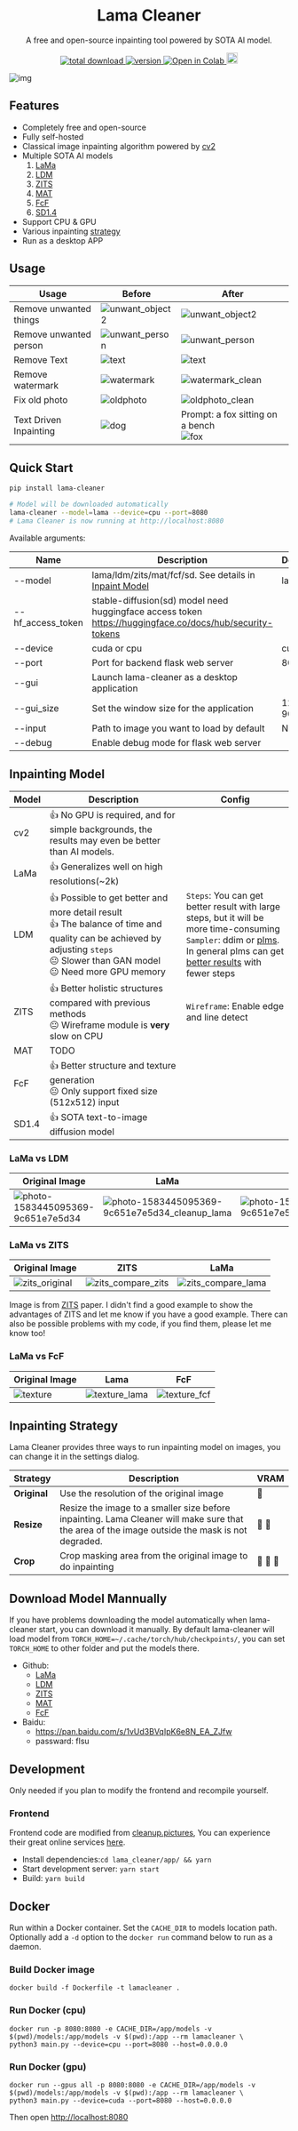 <h1 align="center">Lama Cleaner</h1>
<p align="center">A free and open-source inpainting tool powered by SOTA AI model.</p>

<p align="center">
  <a href="https://github.com/Sanster/lama-cleaner">
    <img alt="total download" src="https://pepy.tech/badge/lama-cleaner" />
  </a>
  <a href="https://pypi.org/project/lama-cleaner/">
    <img alt="version" src="https://img.shields.io/pypi/v/lama-cleaner" />
  </a>
  <a href="https://colab.research.google.com/drive/1e3ZkAJxvkK3uzaTGu91N9TvI_Mahs0Wb?usp=sharing">
    <img alt="Open in Colab" src="https://colab.research.google.com/assets/colab-badge.svg" />
  </a>
  <a href="https://www.buymeacoffee.com/Sanster"> 
    <img height="20px" src="https://cdn.buymeacoffee.com/buttons/v2/default-blue.png" alt="Sanster" />
  </a>
</p>

![img](./assets/dark.jpg)

## Features

- Completely free and open-source
- Fully self-hosted
- Classical image inpainting algorithm powered by [cv2](https://docs.opencv.org/3.4/df/d3d/tutorial_py_inpainting.html)
- Multiple SOTA AI models
  1. [LaMa](https://github.com/saic-mdal/lama)
  1. [LDM](https://github.com/CompVis/latent-diffusion)
  1. [ZITS](https://github.com/DQiaole/ZITS_inpainting)
  1. [MAT](https://github.com/fenglinglwb/MAT)
  1. [FcF](https://github.com/SHI-Labs/FcF-Inpainting)
  1. [SD1.4](https://github.com/CompVis/stable-diffusion)
- Support CPU & GPU
- Various inpainting [strategy](#inpainting-strategy)
- Run as a desktop APP

## Usage

| Usage                  | Before                                        | After                                                          |
| ---------------------- | --------------------------------------------- | -------------------------------------------------------------- |
| Remove unwanted things | ![unwant_object2](./assets/unwant_object.jpg) | ![unwant_object2](./assets/unwant_object_clean.jpg)            |
| Remove unwanted person | ![unwant_person](./assets/unwant_person.jpg)  | ![unwant_person](./assets/unwant_person_clean.jpg)             |
| Remove Text            | ![text](./assets/unwant_text.jpg)             | ![text](./assets/unwant_text_clean.jpg)                        |
| Remove watermark       | ![watermark](./assets/watermark.jpg)          | ![watermark_clean](./assets/watermark_cleanup.jpg)             |
| Fix old photo          | ![oldphoto](./assets/old_photo.jpg)           | ![oldphoto_clean](./assets/old_photo_clean.jpg)                |
| Text Driven Inpainting | ![dog](./assets/dog.jpg)                      | Prompt: a fox sitting on a bench<br/> ![fox](./assets/fox.jpg) |

## Quick Start

```bash
pip install lama-cleaner

# Model will be downloaded automatically
lama-cleaner --model=lama --device=cpu --port=8080
# Lama Cleaner is now running at http://localhost:8080
```

Available arguments:

| Name              | Description                                                                                              | Default  |
| ----------------- | -------------------------------------------------------------------------------------------------------- | -------- |
| --model           | lama/ldm/zits/mat/fcf/sd. See details in [Inpaint Model](#inpainting-model)                              | lama     |
| --hf_access_token | stable-diffusion(sd) model need huggingface access token https://huggingface.co/docs/hub/security-tokens |          |
| --device          | cuda or cpu                                                                                              | cuda     |
| --port            | Port for backend flask web server                                                                        | 8080     |
| --gui             | Launch lama-cleaner as a desktop application                                                             |          |
| --gui_size        | Set the window size for the application                                                                  | 1200 900 |
| --input           | Path to image you want to load by default                                                                | None     |
| --debug           | Enable debug mode for flask web server                                                                   |          |

## Inpainting Model

| Model | Description                                                                                                                                                                                                            | Config                                                                                                                                                                                                                                                                            |
| ----- | ---------------------------------------------------------------------------------------------------------------------------------------------------------------------------------------------------------------------- | --------------------------------------------------------------------------------------------------------------------------------------------------------------------------------------------------------------------------------------------------------------------------------- |
| cv2   | :+1: No GPU is required, and for simple backgrounds, the results may even be better than AI models.                                                                                                                    |                                                                                                                                                                                                                                                                                   |
| LaMa  | :+1: Generalizes well on high resolutions(~2k)<br/>                                                                                                                                                                    |                                                                                                                                                                                                                                                                                   |
| LDM   | :+1: Possible to get better and more detail result <br/> :+1: The balance of time and quality can be achieved by adjusting `steps` <br/> :neutral_face: Slower than GAN model<br/> :neutral_face: Need more GPU memory | `Steps`: You can get better result with large steps, but it will be more time-consuming <br/> `Sampler`: ddim or [plms](https://arxiv.org/abs/2202.09778). In general plms can get [better results](https://github.com/Sanster/lama-cleaner/releases/tag/0.13.0) with fewer steps |
| ZITS  | :+1: Better holistic structures compared with previous methods <br/> :neutral_face: Wireframe module is **very** slow on CPU                                                                                           | `Wireframe`: Enable edge and line detect                                                                                                                                                                                                                                          |
| MAT   | TODO                                                                                                                                                                                                                   |                                                                                                                                                                                                                                                                                   |
| FcF   | :+1: Better structure and texture generation <br/> :neutral_face: Only support fixed size (512x512) input                                                                                                              |                                                                                                                                                                                                                                                                                   |
| SD1.4 | :+1: SOTA text-to-image diffusion model                                                                                                                                                                                |                                                                                                                                                                                                                                                                                   |

### LaMa vs LDM

| Original Image                                                                                                                            | LaMa                                                                                                                                                   | LDM                                                                                                                                                   |
| ----------------------------------------------------------------------------------------------------------------------------------------- | ------------------------------------------------------------------------------------------------------------------------------------------------------ | ----------------------------------------------------------------------------------------------------------------------------------------------------- |
| ![photo-1583445095369-9c651e7e5d34](https://user-images.githubusercontent.com/3998421/156923525-d6afdec3-7b98-403f-ad20-88ebc6eb8d6d.jpg) | ![photo-1583445095369-9c651e7e5d34_cleanup_lama](https://user-images.githubusercontent.com/3998421/156923620-a40cc066-fd4a-4d85-a29f-6458711d1247.png) | ![photo-1583445095369-9c651e7e5d34_cleanup_ldm](https://user-images.githubusercontent.com/3998421/156923652-0d06c8c8-33ad-4a42-a717-9c99f3268933.png) |

### LaMa vs ZITS

| Original Image                                                                                                         | ZITS                                                                                                                       | LaMa                                                                                                                       |
| ---------------------------------------------------------------------------------------------------------------------- | -------------------------------------------------------------------------------------------------------------------------- | -------------------------------------------------------------------------------------------------------------------------- |
| ![zits_original](https://user-images.githubusercontent.com/3998421/180464918-eb13ebfb-8718-461c-9e8b-7f6d8bb7a84f.png) | ![zits_compare_zits](https://user-images.githubusercontent.com/3998421/180464914-4db722c9-047f-48fe-9bb4-916ba09eb5c6.png) | ![zits_compare_lama](https://user-images.githubusercontent.com/3998421/180464903-ffb5f770-4372-4488-ba76-4b4a8c3323f5.png) |

Image is from [ZITS](https://github.com/DQiaole/ZITS_inpainting) paper. I didn't find a good example to show the advantages of ZITS and let me know if you have a good example. There can also be possible problems with my code, if you find them, please let me know too!

### LaMa vs FcF

| Original Image                                                                                                    | Lama                                                                                                                   | FcF                                                                                                                   |
| ----------------------------------------------------------------------------------------------------------------- | ---------------------------------------------------------------------------------------------------------------------- | --------------------------------------------------------------------------------------------------------------------- |
| ![texture](https://user-images.githubusercontent.com/3998421/188305027-a4260545-c24e-4df7-9739-ac5dc3cae879.jpeg) | ![texture_lama](https://user-images.githubusercontent.com/3998421/188305024-2064ed3e-5af4-4843-ac10-7f9da71e15f8.jpeg) | ![texture_fcf](https://user-images.githubusercontent.com/3998421/188305006-a08d2896-a65f-43d5-b9a5-ef62c3129f0c.jpeg) |

## Inpainting Strategy

Lama Cleaner provides three ways to run inpainting model on images, you can change it in the settings dialog.

| Strategy     | Description                                                                                                                                    | VRAM                 |
| ------------ | ---------------------------------------------------------------------------------------------------------------------------------------------- | -------------------- |
| **Original** | Use the resolution of the original image                                                                                                       | :tada:               |
| **Resize**   | Resize the image to a smaller size before inpainting. Lama Cleaner will make sure that the area of the image outside the mask is not degraded. | :tada: :tada:        |
| **Crop**     | Crop masking area from the original image to do inpainting                                                                                     | :tada: :tada: :tada: |

## Download Model Mannually

If you have problems downloading the model automatically when lama-cleaner start,
you can download it manually. By default lama-cleaner will load model from `TORCH_HOME=~/.cache/torch/hub/checkpoints/`,
you can set `TORCH_HOME` to other folder and put the models there.

- Github:
  - [LaMa](https://github.com/Sanster/models/releases/tag/add_big_lama)
  - [LDM](https://github.com/Sanster/models/releases/tag/add_ldm)
  - [ZITS](https://github.com/Sanster/models/releases/tag/add_zits)
  - [MAT](https://github.com/Sanster/models/releases/tag/add_mat)
  - [FcF](https://github.com/Sanster/models/releases/tag/add_fcf)
- Baidu:
  - https://pan.baidu.com/s/1vUd3BVqIpK6e8N_EA_ZJfw
  - passward: flsu

## Development

Only needed if you plan to modify the frontend and recompile yourself.

### Frontend

Frontend code are modified from [cleanup.pictures](https://github.com/initml/cleanup.pictures), You can experience their
great online services [here](https://cleanup.pictures/).

- Install dependencies:`cd lama_cleaner/app/ && yarn`
- Start development server: `yarn start`
- Build: `yarn build`

## Docker

Run within a Docker container. Set the `CACHE_DIR` to models location path. Optionally add a `-d` option to
the `docker run` command below to run as a daemon.

### Build Docker image

```
docker build -f Dockerfile -t lamacleaner .
```

### Run Docker (cpu)

```
docker run -p 8080:8080 -e CACHE_DIR=/app/models -v  $(pwd)/models:/app/models -v $(pwd):/app --rm lamacleaner \
python3 main.py --device=cpu --port=8080 --host=0.0.0.0
```

### Run Docker (gpu)

```
docker run --gpus all -p 8080:8080 -e CACHE_DIR=/app/models -v $(pwd)/models:/app/models -v $(pwd):/app --rm lamacleaner \
python3 main.py --device=cuda --port=8080 --host=0.0.0.0
```

Then open [http://localhost:8080](http://localhost:8080)
